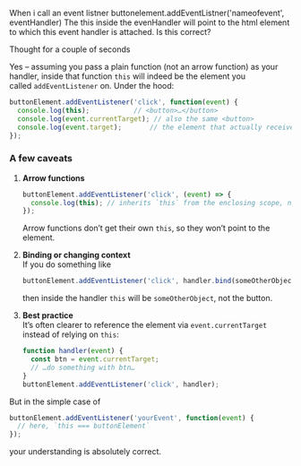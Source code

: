 When i call an event listner buttonelement.addEventListner('nameofevent', eventHandler) The this inside the evenHandler will point to the html element to which this event handler is attached. Is this correct?


Thought for a couple of seconds

Yes – assuming you pass a plain function (not an arrow function) as your handler, inside that function `this` will indeed be the element you called `addEventListener` on. Under the hood:

```js
buttonElement.addEventListener('click', function(event) {
  console.log(this);           // <button>…</button>
  console.log(event.currentTarget); // also the same <button>
  console.log(event.target);       // the element that actually received the click (could be a child)
});
```

### A few caveats

1. **Arrow functions**
    
    ```js
    buttonElement.addEventListener('click', (event) => {
      console.log(this); // inherits `this` from the enclosing scope, not the button
    });
    ```
    
    Arrow functions don’t get their own `this`, so they won’t point to the element.
    
2. **Binding or changing context**  
    If you do something like
    
    ```js
    buttonElement.addEventListener('click', handler.bind(someOtherObject));
    ```
    
    then inside the handler `this` will be `someOtherObject`, not the button.
    
3. **Best practice**  
    It’s often clearer to reference the element via `event.currentTarget` instead of relying on `this`:
    
    ```js
    function handler(event) {
      const btn = event.currentTarget; 
      // …do something with btn…
    }
    buttonElement.addEventListener('click', handler);
    ```
    

But in the simple case of

```js
buttonElement.addEventListener('yourEvent', function(event) {
  // here, `this === buttonElement`
});
```

your understanding is absolutely correct.
